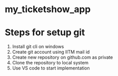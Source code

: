 # my_ticketshow_app
# Steps for setup git
1) Install git cli on windows
2) Create git account using IITM mail id
3) Create new repository on github.com as private
4) Clone the repository to local system
5) Use VS code to start implementation
